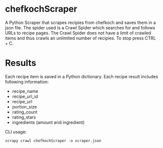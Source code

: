 # chefkochScraper
A Python Scraper that scrapes recipies from chefkoch and saves them in a json file.
The spider used is a Crawl Spider which searches for and follows URLs to recipe pages.
The Crawl Spider does not have a limit of crawled items and thus crawls an unlimited number of recipies. To stop press CTRL + C.

# Results
Each recipe item is saved in a Python dictionary. Each recipe result includes following information:
* recipe_name
* recipe_url_id
* recipe_url
* portion_size
* rating_count
* rating_stars
* ingredients (amount and ingredient)


CLI usage:
```
scrapy crawl chefkochScraper -o scraper.json
```
